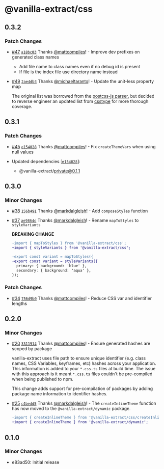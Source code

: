 # @vanilla-extract/css

## 0.3.2

### Patch Changes

- [#47](https://github.com/seek-oss/vanilla-extract/pull/47) [`a18bc03`](https://github.com/seek-oss/vanilla-extract/commit/a18bc034885a8b1cc1396b3890111067d4858626) Thanks [@mattcompiles](https://github.com/mattcompiles)! - Improve dev prefixes on generated class names

  - Add file name to class names even if no debug id is present
  - If file is the index file use directory name instead

* [#49](https://github.com/seek-oss/vanilla-extract/pull/49) [`2ae4db3`](https://github.com/seek-oss/vanilla-extract/commit/2ae4db3cd442fc493ccc00fd519841b72f1381bf) Thanks [@michaeltaranto](https://github.com/michaeltaranto)! - Update the unit-less property map

  The original list was borrowed from the [postcss-js parser](https://github.com/postcss/postcss-js/blob/d5127d4278c133f333f1c66f990f3552a907128e/parser.js#L5), but decided to reverse engineer an updated list from [csstype](https://github.com/frenic/csstype) for more thorough coverage.

## 0.3.1

### Patch Changes

- [#45](https://github.com/seek-oss/vanilla-extract/pull/45) [`e154028`](https://github.com/seek-oss/vanilla-extract/commit/e1540281d327fc0883f47255f710de3f9b342c64) Thanks [@mattcompiles](https://github.com/mattcompiles)! - Fix `createThemeVars` when using null values

- Updated dependencies [[`e154028`](https://github.com/seek-oss/vanilla-extract/commit/e1540281d327fc0883f47255f710de3f9b342c64)]:
  - @vanilla-extract/private@0.1.1

## 0.3.0

### Minor Changes

- [#38](https://github.com/seek-oss/vanilla-extract/pull/38) [`156b491`](https://github.com/seek-oss/vanilla-extract/commit/156b49182367bf233564eae7fd3ea9d3f50fd68a) Thanks [@markdalgleish](https://github.com/markdalgleish)! - Add `composeStyles` function

* [#37](https://github.com/seek-oss/vanilla-extract/pull/37) [`ae9864c`](https://github.com/seek-oss/vanilla-extract/commit/ae9864c727c2edd0d415b77f738a3c959c98fca6) Thanks [@markdalgleish](https://github.com/markdalgleish)! - Rename `mapToStyles` to `styleVariants`

  **BREAKING CHANGE**

  ```diff
  -import { mapToStyles } from '@vanilla-extract/css';
  +import { styleVariants } from '@vanilla-extract/css';

  -export const variant = mapToStyles({
  +export const variant = styleVariants({
    primary: { background: 'blue' },
    secondary: { background: 'aqua' },
  });
  ```

### Patch Changes

- [#34](https://github.com/seek-oss/vanilla-extract/pull/34) [`756d9b0`](https://github.com/seek-oss/vanilla-extract/commit/756d9b0d0305e8b8a63f0ca1ebe635ab320a5f5b) Thanks [@mattcompiles](https://github.com/mattcompiles)! - Reduce CSS var and identifier lengths

## 0.2.0

### Minor Changes

- [#20](https://github.com/seek-oss/vanilla-extract/pull/20) [`3311914`](https://github.com/seek-oss/vanilla-extract/commit/3311914d92406cda5d5bb71ee72075501f868bd5) Thanks [@mattcompiles](https://github.com/mattcompiles)! - Ensure generated hashes are scoped by package

  vanilla-extract uses file path to ensure unique identifier (e.g. class names, CSS Variables, keyframes, etc) hashes across your application. This information is added to your `*.css.ts` files at build time. The issue with this approach is it meant `*.css.ts` files couldn't be pre-compiled when being published to npm.

  This change adds support for pre-compilation of packages by adding package name information to identifier hashes.

* [#25](https://github.com/seek-oss/vanilla-extract/pull/25) [`c4bedd5`](https://github.com/seek-oss/vanilla-extract/commit/c4bedd571f0c21291b58e050589b4db9465c0460) Thanks [@markdalgleish](https://github.com/markdalgleish)! - The `createInlineTheme` function has now moved to the `@vanilla-extract/dynamic` package.

  ```diff
  -import { createInlineTheme } from '@vanilla-extract/css/createInlineTheme';
  +import { createInlineTheme } from '@vanilla-extract/dynamic';
  ```

## 0.1.0

### Minor Changes

- e83ad50: Initial release
